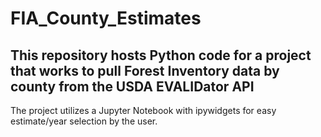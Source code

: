 # FIA_County_Estimates
## This repository hosts Python code for a project that works to pull Forest Inventory data by county from the USDA EVALIDator API
The project utilizes a Jupyter Notebook with ipywidgets for easy estimate/year selection by the user.
